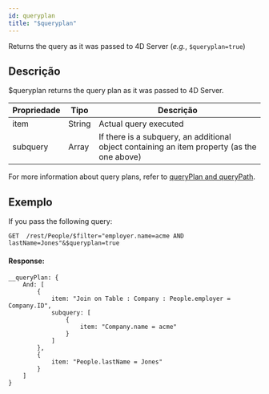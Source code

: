 ```yaml
---
id: queryplan
title: "$queryplan"
---
```



Returns the query as it was passed to 4D Server (*e.g.*, `$queryplan=true`)

## Descrição
$queryplan returns the query plan as it was passed to 4D Server.

| Propriedade | Tipo   | Descrição                                                                                   |
| ----------- | ------ | ------------------------------------------------------------------------------------------- |
| item        | String | Actual query executed                                                                       |
| subquery    | Array  | If there is a subquery, an additional object containing an item property (as the one above) |

For more information about query plans, refer to [queryPlan and queryPath](genInfo.md#querypath-and-queryplan).

## Exemplo
If you pass the following query:

 `GET  /rest/People/$filter="employer.name=acme AND lastName=Jones"&$queryplan=true`

#### Response:

```
__queryPlan: {
    And: [
        {
            item: "Join on Table : Company : People.employer = Company.ID",
            subquery: [
                {
                    item: "Company.name = acme"
                }
            ]
        },
        {
            item: "People.lastName = Jones"
        }
    ]
}
```
